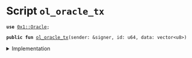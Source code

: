 
<a name="ol_oracle_tx"></a>

# Script `ol_oracle_tx`





<pre><code><b>use</b> <a href="../../modules/doc/Oracle.md#0x1_Oracle">0x1::Oracle</a>;
</code></pre>




<pre><code><b>public</b> <b>fun</b> <a href="ol_oracle_tx.md#ol_oracle_tx">ol_oracle_tx</a>(sender: &signer, id: u64, data: vector&lt;u8&gt;)
</code></pre>



<details>
<summary>Implementation</summary>


<pre><code><b>fun</b> <a href="ol_oracle_tx.md#ol_oracle_tx">ol_oracle_tx</a>(sender: &signer, id: u64, data: vector&lt;u8&gt;) {
    <a href="../../modules/doc/Oracle.md#0x1_Oracle_handler">Oracle::handler</a>(sender, id, data);
}
</code></pre>



</details>


[//]: # ("File containing references which can be used from documentation")
[ACCESS_CONTROL]: https://github.com/diem/lip/blob/master/lips/lip-2.md
[ROLE]: https://github.com/diem/lip/blob/master/lips/lip-2.md#roles
[PERMISSION]: https://github.com/diem/lip/blob/master/lips/lip-2.md#permissions
